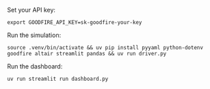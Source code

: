 Set your API key:
```
export GOODFIRE_API_KEY=sk-goodfire-your-key
```

Run the simulation:
```
source .venv/bin/activate && uv pip install pyyaml python-dotenv goodfire altair streamlit pandas && uv run driver.py
```

Run the dashboard:
```
uv run streamlit run dashboard.py
```
